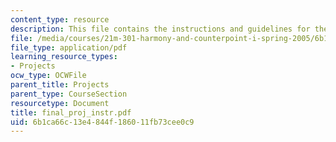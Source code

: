 ```yaml
---
content_type: resource
description: This file contains the instructions and guidelines for the final project.
file: /media/courses/21m-301-harmony-and-counterpoint-i-spring-2005/6b1ca66c13e4844f186011fb73cee0c9_final_proj_instr.pdf
file_type: application/pdf
learning_resource_types:
- Projects
ocw_type: OCWFile
parent_title: Projects
parent_type: CourseSection
resourcetype: Document
title: final_proj_instr.pdf
uid: 6b1ca66c-13e4-844f-1860-11fb73cee0c9
---
```

